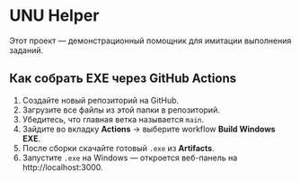 # UNU Helper

Этот проект — демонстрационный помощник для имитации выполнения заданий.

## Как собрать EXE через GitHub Actions

1. Создайте новый репозиторий на GitHub.
2. Загрузите все файлы из этой папки в репозиторий.
3. Убедитесь, что главная ветка называется `main`.
4. Зайдите во вкладку **Actions** → выберите workflow **Build Windows EXE**.
5. После сборки скачайте готовый `.exe` из **Artifacts**.
6. Запустите `.exe` на Windows — откроется веб-панель на http://localhost:3000.
